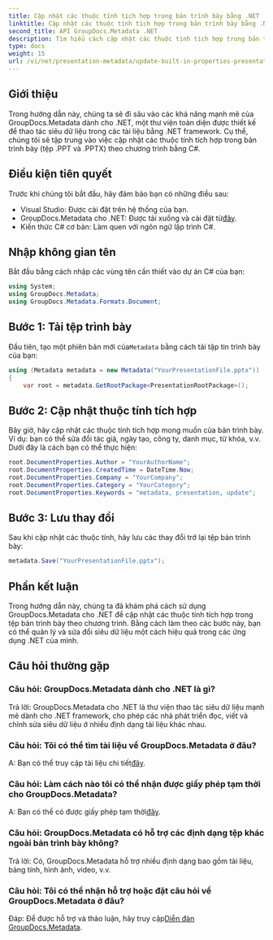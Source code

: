 ```yaml
---
title: Cập nhật các thuộc tính tích hợp trong bản trình bày bằng .NET
linktitle: Cập nhật các thuộc tính tích hợp trong bản trình bày bằng .NET
second_title: API GroupDocs.Metadata .NET
description: Tìm hiểu cách cập nhật các thuộc tính tích hợp trong bản trình bày bằng .NET với GroupDocs.Metadata, một thư viện thao tác siêu dữ liệu linh hoạt.
type: docs
weight: 15
url: /vi/net/presentation-metadata/update-built-in-properties-presentations/
---
```

## Giới thiệu
Trong hướng dẫn này, chúng ta sẽ đi sâu vào các khả năng mạnh mẽ của GroupDocs.Metadata dành cho .NET, một thư viện toàn diện được thiết kế để thao tác siêu dữ liệu trong các tài liệu bằng .NET framework. Cụ thể, chúng tôi sẽ tập trung vào việc cập nhật các thuộc tính tích hợp trong bản trình bày (tệp .PPT và .PPTX) theo chương trình bằng C#.
## Điều kiện tiên quyết
Trước khi chúng tôi bắt đầu, hãy đảm bảo bạn có những điều sau:
- Visual Studio: Được cài đặt trên hệ thống của bạn.
-  GroupDocs.Metadata cho .NET: Được tải xuống và cài đặt từ[đây](https://releases.groupdocs.com/metadata/net/).
- Kiến thức C# cơ bản: Làm quen với ngôn ngữ lập trình C#.

## Nhập không gian tên
Bắt đầu bằng cách nhập các vùng tên cần thiết vào dự án C# của bạn:
```csharp
using System;
using GroupDocs.Metadata;
using GroupDocs.Metadata.Formats.Document;
```
## Bước 1: Tải tệp trình bày
 Đầu tiên, tạo một phiên bản mới của`Metadata` bằng cách tải tập tin trình bày của bạn:
```csharp
using (Metadata metadata = new Metadata("YourPresentationFile.pptx"))
{
    var root = metadata.GetRootPackage<PresentationRootPackage>();
```
## Bước 2: Cập nhật thuộc tính tích hợp
Bây giờ, hãy cập nhật các thuộc tính tích hợp mong muốn của bản trình bày. Ví dụ: bạn có thể sửa đổi tác giả, ngày tạo, công ty, danh mục, từ khóa, v.v. Dưới đây là cách bạn có thể thực hiện:
```csharp
root.DocumentProperties.Author = "YourAuthorName";
root.DocumentProperties.CreatedTime = DateTime.Now;
root.DocumentProperties.Company = "YourCompany";
root.DocumentProperties.Category = "YourCategory";
root.DocumentProperties.Keywords = "metadata, presentation, update";
```
## Bước 3: Lưu thay đổi
Sau khi cập nhật các thuộc tính, hãy lưu các thay đổi trở lại tệp bản trình bày:
```csharp
metadata.Save("YourPresentationFile.pptx");
```

## Phần kết luận
Trong hướng dẫn này, chúng ta đã khám phá cách sử dụng GroupDocs.Metadata cho .NET để cập nhật các thuộc tính tích hợp trong tệp bản trình bày theo chương trình. Bằng cách làm theo các bước này, bạn có thể quản lý và sửa đổi siêu dữ liệu một cách hiệu quả trong các ứng dụng .NET của mình.

## Câu hỏi thường gặp
### Câu hỏi: GroupDocs.Metadata dành cho .NET là gì?
Trả lời: GroupDocs.Metadata cho .NET là thư viện thao tác siêu dữ liệu mạnh mẽ dành cho .NET framework, cho phép các nhà phát triển đọc, viết và chỉnh sửa siêu dữ liệu ở nhiều định dạng tài liệu khác nhau.
### Câu hỏi: Tôi có thể tìm tài liệu về GroupDocs.Metadata ở đâu?
 A: Bạn có thể truy cập tài liệu chi tiết[đây](https://reference.groupdocs.com/metadata/net/).
### Câu hỏi: Làm cách nào tôi có thể nhận được giấy phép tạm thời cho GroupDocs.Metadata?
 A: Bạn có thể có được giấy phép tạm thời[đây](https://purchase.groupdocs.com/temporary-license/).
### Câu hỏi: GroupDocs.Metadata có hỗ trợ các định dạng tệp khác ngoài bản trình bày không?
Trả lời: Có, GroupDocs.Metadata hỗ trợ nhiều định dạng bao gồm tài liệu, bảng tính, hình ảnh, video, v.v.
### Câu hỏi: Tôi có thể nhận hỗ trợ hoặc đặt câu hỏi về GroupDocs.Metadata ở đâu?
 Đáp: Để được hỗ trợ và thảo luận, hãy truy cập[Diễn đàn GroupDocs.Metadata](https://forum.groupdocs.com/c/metadata/14).